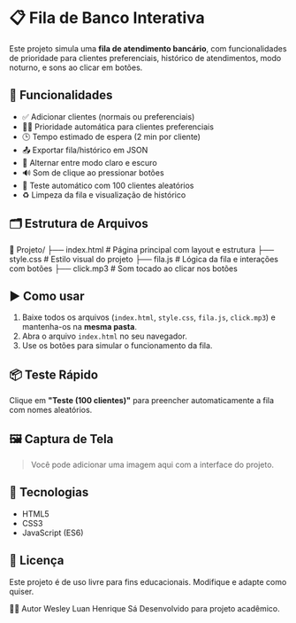 # 📋 Fila de Banco Interativa

Este projeto simula uma **fila de atendimento bancário**, com funcionalidades de prioridade para clientes preferenciais, histórico de atendimentos, modo noturno, e sons ao clicar em botões.

## 🧠 Funcionalidades

- ✅ Adicionar clientes (normais ou preferenciais)
- 🧑‍🦽 Prioridade automática para clientes preferenciais
- 🕒 Tempo estimado de espera (2 min por cliente)
- 📤 Exportar fila/histórico em JSON
- 🌙 Alternar entre modo claro e escuro
- 🔊 Som de clique ao pressionar botões
- 🧪 Teste automático com 100 clientes aleatórios
- ♻️ Limpeza da fila e visualização de histórico

## 🗂️ Estrutura de Arquivos

📁 Projeto/
├── index.html # Página principal com layout e estrutura
├── style.css # Estilo visual do projeto
├── fila.js # Lógica da fila e interações com botões
├── click.mp3 # Som tocado ao clicar nos botões


## ▶️ Como usar

1. Baixe todos os arquivos (`index.html`, `style.css`, `fila.js`, `click.mp3`) e mantenha-os na **mesma pasta**.
2. Abra o arquivo `index.html` no seu navegador.
3. Use os botões para simular o funcionamento da fila.

## 📦 Teste Rápido

Clique em **"Teste (100 clientes)"** para preencher automaticamente a fila com nomes aleatórios.

## 🖼️ Captura de Tela

> Você pode adicionar uma imagem aqui com a interface do projeto.

## 🚀 Tecnologias

- HTML5
- CSS3
- JavaScript (ES6)

## 📄 Licença

Este projeto é de uso livre para fins educacionais. Modifique e adapte como quiser.

👨‍💻 Autor
Wesley Luan
Henrique Sá
Desenvolvido para projeto acadêmico.